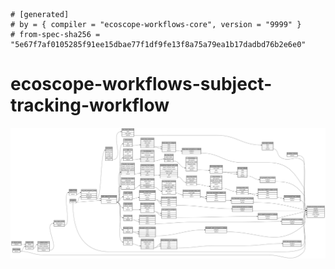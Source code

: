 ```
# [generated]
# by = { compiler = "ecoscope-workflows-core", version = "9999" }
# from-spec-sha256 = "5e67f7af0105285f91ee15dbae77f1df9fe13f8a75a79ea1b17dadbd76b2e6e0"

```
# ecoscope-workflows-subject-tracking-workflow

![](graph.png)
